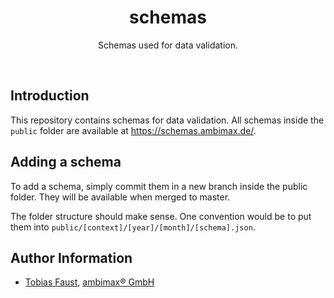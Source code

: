<h1 align="center">schemas</h1>

<p align="center">
    Schemas used for data validation.
</p>

<br>


## Introduction

This repository contains schemas for data validation. All schemas inside the ```public``` folder are available at https://schemas.ambimax.de/.


## Adding a schema

To add a schema, simply commit them in a new branch inside the public folder. They will be available when merged to master.

The folder structure should make sense. One convention would be to put them into ```public/[context]/[year]/[month]/[schema].json```.


## Author Information

- [Tobias Faust](https://github.com/FaustTobias), [ambimax® GmbH](https://ambimax.de)
